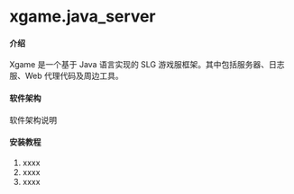 # xgame.java_server

#### 介绍
Xgame 是一个基于 Java 语言实现的 SLG 游戏服框架。其中包括服务器、日志服、Web 代理代码及周边工具。

#### 软件架构
软件架构说明


#### 安装教程

1.  xxxx
2.  xxxx
3.  xxxx

